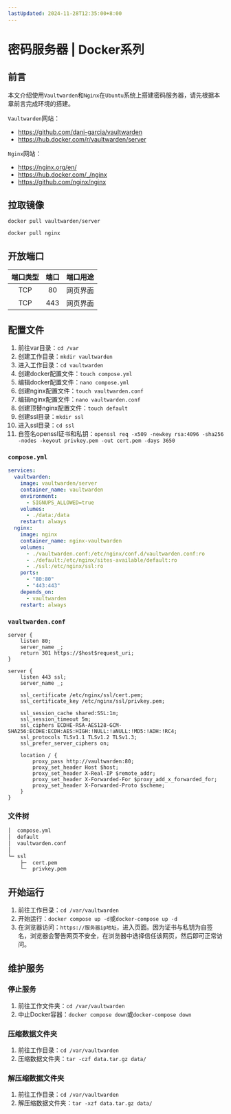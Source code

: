 ```yaml
---
lastUpdated: 2024-11-28T12:35:00+8:00
---
```


# 密码服务器 | Docker系列

## 前言

本文介绍使用```Vaultwarden```和```Nginx```在```Ubuntu```系统上搭建密码服务器，请先根据本章前言完成环境的搭建。

```Vaultwarden```网站：
- <https://github.com/dani-garcia/vaultwarden>
- <https://hub.docker.com/r/vaultwarden/server>

```Nginx```网站：
- <https://nginx.org/en/>
- <https://hub.docker.com/_/nginx>
- <https://github.com/nginx/nginx>

## 拉取镜像

```docker pull vaultwarden/server```

```docker pull nginx```

## 开放端口

| 端口类型 | 端口  | 端口用途 |
| :------: | :---: | :------: |
|   TCP    |  80   | 网页界面 |
|   TCP    |  443  | 网页界面 |

## 配置文件

1. 前往var目录：```cd /var```
2. 创建工作目录：```mkdir vaultwarden```
3. 进入工作目录：```cd vaultwarden```
4. 创建docker配置文件：```touch compose.yml```
5. 编辑docker配置文件：```nano compose.yml```
6. 创建nginx配置文件：```touch vaultwarden.conf```
7. 编辑nginx配置文件：```nano vaultwarden.conf```
8. 创建顶替nginx配置文件：```touch default```
9. 创建ssl目录：```mkdir ssl```
10. 进入ssl目录：```cd ssl```
11. 自签名openssl证书和私钥：```openssl req -x509 -newkey rsa:4096 -sha256 -nodes -keyout privkey.pem -out cert.pem -days 3650```

### ```compose.yml```

```yml
services:
  vaultwarden:
    image: vaultwarden/server
    container_name: vaultwarden
    environment:
      - SIGNUPS_ALLOWED=true
    volumes:
      - ./data:/data
    restart: always
  nginx:
    image: nginx
    container_name: nginx-vaultwarden
    volumes:
      - ./vaultwarden.conf:/etc/nginx/conf.d/vaultwarden.conf:ro
      - ./default:/etc/nginx/sites-available/default:ro
      - ./ssl:/etc/nginx/ssl:ro
    ports:
      - "80:80"
      - "443:443"
    depends_on:
      - vaultwarden
    restart: always
```

### ```vaultwarden.conf```

```nginx
server {
    listen 80;
    server_name _;
    return 301 https://$host$request_uri;
}

server {
    listen 443 ssl;
    server_name _;

    ssl_certificate /etc/nginx/ssl/cert.pem;
    ssl_certificate_key /etc/nginx/ssl/privkey.pem;

    ssl_session_cache shared:SSL:1m;
    ssl_session_timeout 5m;
    ssl_ciphers ECDHE-RSA-AES128-GCM-SHA256:ECDHE:ECDH:AES:HIGH:!NULL:!aNULL:!MD5:!ADH:!RC4;
    ssl_protocols TLSv1.1 TLSv1.2 TLSv1.3;
    ssl_prefer_server_ciphers on;

    location / {
        proxy_pass http://vaultwarden:80;
        proxy_set_header Host $host;
        proxy_set_header X-Real-IP $remote_addr;
        proxy_set_header X-Forwarded-For $proxy_add_x_forwarded_for;
        proxy_set_header X-Forwarded-Proto $scheme;
    }
}
```

### 文件树

```sh
│  compose.yml
│  default
│  vaultwarden.conf
│
└─ ssl
    ├─  cert.pem
    └─  privkey.pem
```

## 开始运行

1. 前往工作目录：```cd /var/vaultwarden```
2. 开始运行：```docker compose up -d```或```docker-compose up -d```
3. 在浏览器访问：```https://服务器ip地址```，进入页面。因为证书与私钥为自签名，浏览器会警告网页不安全，在浏览器中选择信任该网页，然后即可正常访问。

## 维护服务

### 停止服务

1. 前往工作文件夹：```cd /var/vaultwarden```
2. 中止Docker容器：```docker compose down```或```docker-compose down```

### 压缩数据文件夹

1. 前往工作目录：```cd /var/vaultwarden```
2. 压缩数据文件夹：```tar -czf data.tar.gz data/```

### 解压缩数据文件夹

1. 前往工作目录：```cd /var/vaultwarden```
2. 解压缩数据文件夹：```tar -xzf data.tar.gz data/```